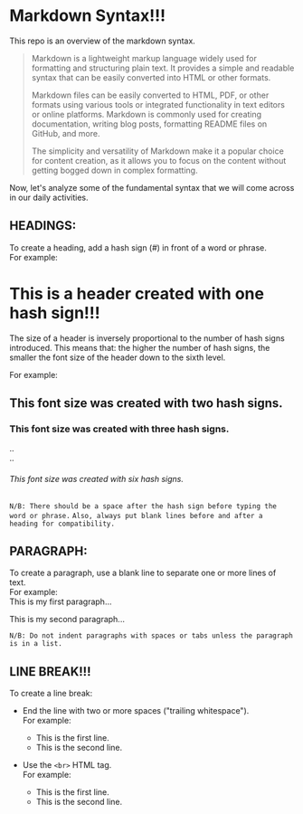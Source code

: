 # Markdown Syntax!!!
This repo is an overview of the markdown syntax. 

> Markdown is a lightweight markup language widely used for formatting and structuring plain text. It provides a simple and readable syntax that can be easily converted into HTML or other formats.
>
> Markdown files can be easily converted to HTML, PDF, or other formats using various tools or integrated functionality in text editors or online platforms. Markdown is commonly used for creating documentation, writing blog posts, formatting README files on GitHub, and more. 
> 
> The simplicity and versatility of Markdown make it a popular choice for content creation, as it allows you to focus on the content without getting bogged down in complex formatting.

Now, let's analyze some of the fundamental syntax that we will come across in our daily activities.

## HEADINGS:

To create a heading, add a hash sign (#) in front of a word or phrase.  
For example:
# This is a header created with one hash sign!!!

The size of a header is inversely proportional to the number of hash signs introduced. 
This means that: the higher the number of hash signs, the smaller the font size of the header down to the sixth level.  

For example:

## This font size was created with two hash signs.

### This font size was created with three hash signs.
..  
..
###### This font size was created with six hash signs.

`N/B: There should be a space after the hash sign before typing the word or phrase.`
`Also, always put blank lines before and after a heading for compatibility.`


## PARAGRAPH:

To create a paragraph, use a blank line to separate one or more lines of text.  
For example:  
This is my first paragraph...

This is my second paragraph...

`N/B: Do not indent paragraphs with spaces or tabs unless the paragraph is in a list.`


## LINE BREAK!!!

To create a line break:
- End the line with two or more spaces ("trailing whitespace").  
For example:  
  - This is the first line. 
  - This is the second line. 
  
- Use the `<br>` HTML tag.  
  For example:  
  - This is the first line. <br>
  - This is the second line.

  
